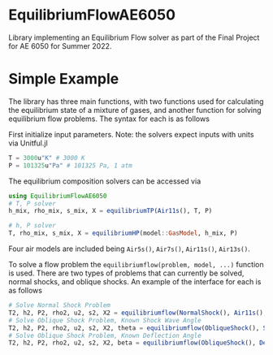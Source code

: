 # EquilibriumFlowAE6050

Library implementing an Equilibrium Flow solver as part of the Final Project for AE 6050 for Summer 2022.

# Simple Example

The library has three main functions, with two functions used for calculating the equilibrium state of a mixture of gases, and another function for solving equilibrium flow problems. The syntax for each is as follows 

First initialize input parameters. Note: the solvers expect inputs with units via Unitful.jl
```julia
T = 3000u"K" # 3000 K
P = 101325u"Pa" # 101325 Pa, 1 atm
```

The equilibrium composition solvers can be accessed via
```julia
using EquilibriumFlowAE6050
# T, P solver
h_mix, rho_mix, s_mix, X = equilibriumTP(Air11s(), T, P)

# h, P solver
T, rho_mix, s_mix, X = equilibriumHP(model::GasModel, h_mix, P)
```
Four air models are included being ```Air5s()```, ```Air7s()```, ```Air11s()```, ```Air13s()```.

To solve a flow problem the ```equilibriumflow(problem, model, ...)``` function is used. There are two types of problems that can currently be solved, normal shocks, and oblique shocks. An example of the interface for each is as follows
```julia
# Solve Normal Shock Problem
T2, h2, P2, rho2, u2, s2, X2 = equilibriumflow(NormalShock(), Air11s(), u1, T1, P1)
# Solve Oblique Shock Problem, Known Shock Wave Angle
T2, h2, P2, rho2, u2, s2, X2, theta = equilibriumflow(ObliqueShock(), ShockAngle(), Air11s(), angle, u1, T1, P1)
# Solve Oblique Shock Problem, Known Deflection Angle
T2, h2, P2, rho2, u2, s2, X2, beta = equilibriumflow(ObliqueShock(), DeflectionAngle(), Air11s(), angle, u1, T1, P1)
```
